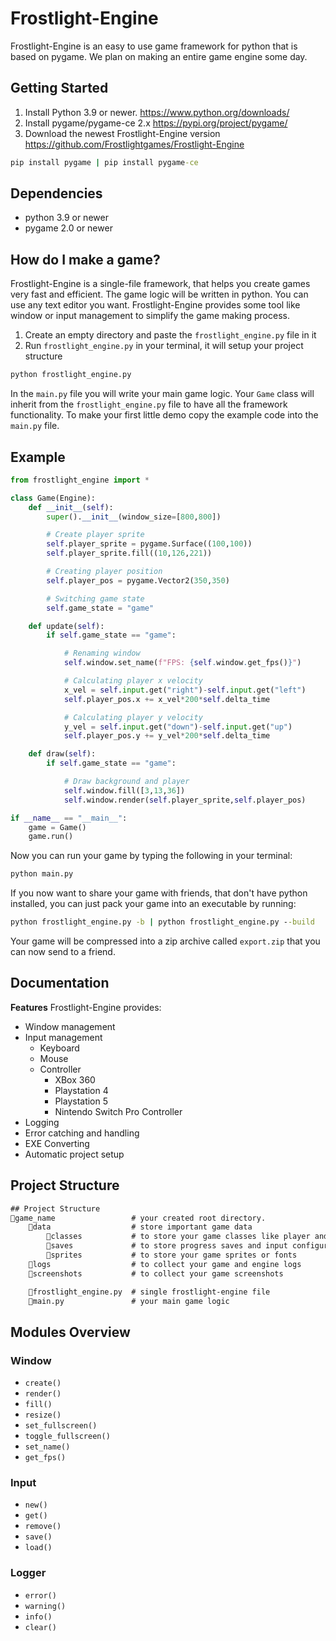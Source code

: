 # Frostlight-Engine

Frostlight-Engine is an easy to use game framework for python that is based on pygame. We plan on making an entire game engine some day.

## Getting Started

1. Install Python 3.9 or newer. <https://www.python.org/downloads/>
2. Install pygame/pygame-ce 2.x <https://pypi.org/project/pygame/>
3. Download the newest Frostlight-Engine version <https://github.com/Frostlightgames/Frostlight-Engine>

```cmd
pip install pygame | pip install pygame-ce
```

## Dependencies

- python 3.9 or newer
- pygame 2.0 or newer

## How do I make a game?

Frostlight-Engine is a single-file framework, that helps you create games very fast and efficient. The game logic will be written in python. You can use any text editor you want. Frostlight-Engine provides some tool like window or input management to simplify the game making process.

1. Create an empty directory and paste the `frostlight_engine.py` file in it
2. Run `frostlight_engine.py` in your terminal, it will setup your project structure

```cmd
python frostlight_engine.py
```

In the `main.py` file you will write your main game logic. Your `Game` class will inherit from the `frostlight_engine.py` file to have all the framework functionality. To make your first little demo copy the example code into the `main.py` file.

## Example

```python
from frostlight_engine import *

class Game(Engine):
    def __init__(self):
        super().__init__(window_size=[800,800])

        # Create player sprite
        self.player_sprite = pygame.Surface((100,100))
        self.player_sprite.fill((10,126,221))

        # Creating player position
        self.player_pos = pygame.Vector2(350,350)

        # Switching game state
        self.game_state = "game"

    def update(self):
        if self.game_state == "game":

            # Renaming window
            self.window.set_name(f"FPS: {self.window.get_fps()}")

            # Calculating player x velocity
            x_vel = self.input.get("right")-self.input.get("left")
            self.player_pos.x += x_vel*200*self.delta_time

            # Calculating player y velocity
            y_vel = self.input.get("down")-self.input.get("up")
            self.player_pos.y += y_vel*200*self.delta_time

    def draw(self):
        if self.game_state == "game":

            # Draw background and player
            self.window.fill([3,13,36])
            self.window.render(self.player_sprite,self.player_pos)

if __name__ == "__main__":
    game = Game()
    game.run()
```

Now you can run your game by typing the following in your terminal:

```cmd
python main.py
```

If you now want to share your game with friends, that don't have python installed, you can just pack your game into an executable by running:

```cmd
python frostlight_engine.py -b | python frostlight_engine.py --build
```

Your game will be compressed into a zip archive called `export.zip` that you can now send to a friend.

## **Documentation**

**Features** Frostlight-Engine provides:

- Window management
- Input management
  - Keyboard
  - Mouse
  - Controller
    - XBox 360
    - Playstation 4
    - Playstation 5
    - Nintendo Switch Pro Controller
- Logging
- Error catching and handling
- EXE Converting
- Automatic project setup

## Project Structure

```txt
## Project Structure
📁game_name                 # your created root directory.
    📁data                  # store important game data
        📁classes           # to store your game classes like player and monsters
        📁saves             # to store progress saves and input configurations
        📁sprites           # to store your game sprites or fonts
    📁logs                  # to collect your game and engine logs
    📁screenshots           # to collect your game screenshots

    📃frostlight_engine.py  # single frostlight-engine file
    📃main.py               # your main game logic
```

## Modules Overview

### Window

- `create()`
- `render()`
- `fill()`
- `resize()`
- `set_fullscreen()`
- `toggle_fullscreen()`
- `set_name()`
- `get_fps()`

### Input

- `new()`
- `get()`
- `remove()`
- `save()`
- `load()`

### Logger

- `error()`
- `warning()`
- `info()`
- `clear()`

